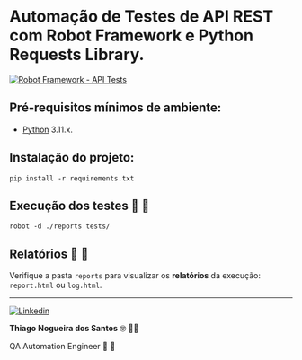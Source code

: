 # Automação de Testes de API REST com Robot Framework e Python Requests Library.

[![Robot Framework - API Tests](https://github.com/thinogueiras/Robot-API-Tests/actions/workflows/continuous-testing.yml/badge.svg)](https://github.com/thinogueiras/Robot-API-Tests/actions/workflows/continuous-testing.yml)

## Pré-requisitos mínimos de ambiente:

* [Python](https://www.python.org/downloads/) 3.11.x.

## Instalação do projeto:

```
pip install -r requirements.txt
```

## Execução dos testes 🤖 🤖

```
robot -d ./reports tests/
``````

## Relatórios 📝 📄

Verifique a pasta `reports` para visualizar os <b>relatórios</b> da execução: `report.html` ou `log.html`.

---

<a href="https://www.linkedin.com/in/thinogueiras"><img alt="Linkedin" src="https://img.shields.io/badge/-LinkedIn-blue?style=for-the-badge&logo=Linkedin&logoColor=white"></a>

<strong>Thiago Nogueira dos Santos</strong> 🤓 ✌🏻

QA Automation Engineer 🔎 🐞